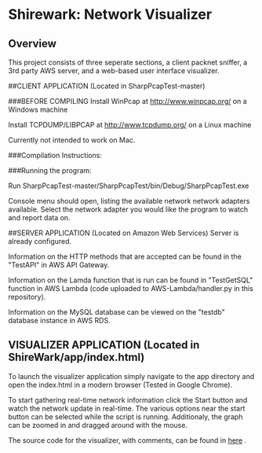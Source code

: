 # Shirewark: Network Visualizer

## Overview
This project consists of three seperate sections, a client packnet sniffer, a 3rd party AWS server, and a web-based user interface visualizer.

##CLIENT APPLICATION (Located in SharpPcapTest-master)

###BEFORE COMPILING
Install WinPcap at http://www.winpcap.org/ on a Windows machine

Install TCPDUMP/LIBPCAP at http://www.tcpdump.org/ on a Linux machine

Currently not intended to work on Mac.

###Compilation Instructions:

###Running the program:

Run SharpPcapTest-master/SharpPcapTest/bin/Debug/SharpPcapTest.exe

Console menu should open, listing the available network network adapters available. Select the network adapter you would like the program to watch and report data on.


##SERVER APPLICATION (Located on Amazon Web Services)
Server is already configured.

Information on the HTTP methods that are accepted can be found in the "TestAPI" in AWS API Gateway.

Information on the Lamda function that is run can be found in "TestGetSQL" function in AWS Lambda (code uploaded to AWS-Lambda/handler.py in this repository).

Information on the MySQL database can be viewed on the "testdb" database instance in AWS RDS.

## VISUALIZER APPLICATION (Located in ShireWark/app/index.html)

To launch the visualizer application simply navigate to the app directory and open the index.html in a modern browser (Tested in Google Chrome). 

To start gathering real-time network information click the Start button and watch the network update in real-time. The various options near the start button can be selected while the script is running. Additionaly, the graph can be zoomed in and dragged around with the mouse.

The source code for the visualizer, with comments, can be found in [here](ShireWark/app/scripts/visualizer.js) .
